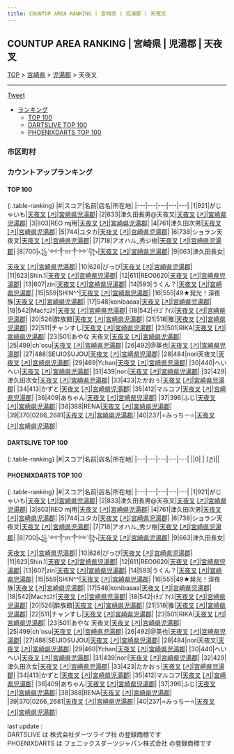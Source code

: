 ```yaml
---
title: COUNTUP AREA RANKING | 宮崎県 | 児湯郡 | 天夜叉
---
```

## COUNTUP AREA RANKING | 宮崎県 | 児湯郡 | 天夜叉

[TOP](/darts/rank/) > [宮崎県](/darts/rank/宮崎県/) > [児湯郡](/darts/rank/宮崎県/児湯郡/) > 天夜叉

___

<a href="https://twitter.com/share?ref_src=twsrc%5Etfw" data-text="COUNTUP AREA RANKING | 宮崎県児湯郡天夜叉" class="twitter-share-button" data-hashtags="DARTSLIVE,PHOENIXDARTS,darts,ダーツ" data-show-count="false">Tweet</a>

* [ランキング](#カウントアップランキング)
    * [TOP 100](#top-100)
    * [DARTSLIVE TOP 100](#dartslive-top-100)
    * [PHOENIXDARTS TOP 100](#phoenixdarts-top-100)

### 市区町村

<ul>

</ul>

### カウントアップランキング

#### TOP 100



{:.table-ranking}
|#|スコア|名前|店名|所在地|
|---|---|---|---|---|
|1|921|<span class="rank-name-pd">がじゃいも</span>|<a href="/darts/rank/shops/94644.html">天夜叉</a> <a href="https://vs.phoenixdarts.com/jp/shop/shopDetailInfo/s_94644?s_seq=94644">[↗]</a>|<a href="/darts/rank/宮崎県/児湯郡">宮崎県児湯郡</a>|
|2|833|<span class="rank-name-pd">津久田長男@天夜叉</span>|<a href="/darts/rank/shops/94644.html">天夜叉</a> <a href="https://vs.phoenixdarts.com/jp/shop/shopDetailInfo/s_94644?s_seq=94644">[↗]</a>|<a href="/darts/rank/宮崎県/児湯郡">宮崎県児湯郡</a>|
|3|803|<span class="rank-name-pd">REO mj用</span>|<a href="/darts/rank/shops/94644.html">天夜叉</a> <a href="https://vs.phoenixdarts.com/jp/shop/shopDetailInfo/s_94644?s_seq=94644">[↗]</a>|<a href="/darts/rank/宮崎県/児湯郡">宮崎県児湯郡</a>|
|4|761|<span class="rank-name-pd">津久田次男</span>|<a href="/darts/rank/shops/94644.html">天夜叉</a> <a href="https://vs.phoenixdarts.com/jp/shop/shopDetailInfo/s_94644?s_seq=94644">[↗]</a>|<a href="/darts/rank/宮崎県/児湯郡">宮崎県児湯郡</a>|
|5|744|<span class="rank-name-pd">ユタカ</span>|<a href="/darts/rank/shops/94644.html">天夜叉</a> <a href="https://vs.phoenixdarts.com/jp/shop/shopDetailInfo/s_94644?s_seq=94644">[↗]</a>|<a href="/darts/rank/宮崎県/児湯郡">宮崎県児湯郡</a>|
|6|738|<span class="rank-name-pd">ショラン天夜叉</span>|<a href="/darts/rank/shops/94644.html">天夜叉</a> <a href="https://vs.phoenixdarts.com/jp/shop/shopDetailInfo/s_94644?s_seq=94644">[↗]</a>|<a href="/darts/rank/宮崎県/児湯郡">宮崎県児湯郡</a>|
|7|718|<span class="rank-name-pd">アオハル_秀ジ樹</span>|<a href="/darts/rank/shops/94644.html">天夜叉</a> <a href="https://vs.phoenixdarts.com/jp/shop/shopDetailInfo/s_94644?s_seq=94644">[↗]</a>|<a href="/darts/rank/宮崎県/児湯郡">宮崎県児湯郡</a>|
|8|700|<span class="rank-name-pd">꧁༺༒m༒༻꧂</span>|<a href="/darts/rank/shops/94644.html">天夜叉</a> <a href="https://vs.phoenixdarts.com/jp/shop/shopDetailInfo/s_94644?s_seq=94644">[↗]</a>|<a href="/darts/rank/宮崎県/児湯郡">宮崎県児湯郡</a>|
|9|663|<span class="rank-name-pd">津久田長女</span>|<a href="/darts/rank/shops/94644.html">天夜叉</a> <a href="https://vs.phoenixdarts.com/jp/shop/shopDetailInfo/s_94644?s_seq=94644">[↗]</a>|<a href="/darts/rank/宮崎県/児湯郡">宮崎県児湯郡</a>|
|10|626|<span class="rank-name-pd">ぴっぴ</span>|<a href="/darts/rank/shops/94644.html">天夜叉</a> <a href="https://vs.phoenixdarts.com/jp/shop/shopDetailInfo/s_94644?s_seq=94644">[↗]</a>|<a href="/darts/rank/宮崎県/児湯郡">宮崎県児湯郡</a>|
|11|623|<span class="rank-name-pd">Shin.1</span>|<a href="/darts/rank/shops/94644.html">天夜叉</a> <a href="https://vs.phoenixdarts.com/jp/shop/shopDetailInfo/s_94644?s_seq=94644">[↗]</a>|<a href="/darts/rank/宮崎県/児湯郡">宮崎県児湯郡</a>|
|12|611|<span class="rank-name-pd">REO0620</span>|<a href="/darts/rank/shops/94644.html">天夜叉</a> <a href="https://vs.phoenixdarts.com/jp/shop/shopDetailInfo/s_94644?s_seq=94644">[↗]</a>|<a href="/darts/rank/宮崎県/児湯郡">宮崎県児湯郡</a>|
|13|607|<span class="rank-name-pd">zin</span>|<a href="/darts/rank/shops/94644.html">天夜叉</a> <a href="https://vs.phoenixdarts.com/jp/shop/shopDetailInfo/s_94644?s_seq=94644">[↗]</a>|<a href="/darts/rank/宮崎県/児湯郡">宮崎県児湯郡</a>|
|14|593|<span class="rank-name-pd">うくん？</span>|<a href="/darts/rank/shops/94644.html">天夜叉</a> <a href="https://vs.phoenixdarts.com/jp/shop/shopDetailInfo/s_94644?s_seq=94644">[↗]</a>|<a href="/darts/rank/宮崎県/児湯郡">宮崎県児湯郡</a>|
|15|559|<span class="rank-name-pd">SHIN^^</span>|<a href="/darts/rank/shops/94644.html">天夜叉</a> <a href="https://vs.phoenixdarts.com/jp/shop/shopDetailInfo/s_94644?s_seq=94644">[↗]</a>|<a href="/darts/rank/宮崎県/児湯郡">宮崎県児湯郡</a>|
|16|555|<span class="rank-name-pd">49★発光！深夜族</span>|<a href="/darts/rank/shops/94644.html">天夜叉</a> <a href="https://vs.phoenixdarts.com/jp/shop/shopDetailInfo/s_94644?s_seq=94644">[↗]</a>|<a href="/darts/rank/宮崎県/児湯郡">宮崎県児湯郡</a>|
|17|548|<span class="rank-name-pd">konibaaaa</span>|<a href="/darts/rank/shops/94644.html">天夜叉</a> <a href="https://vs.phoenixdarts.com/jp/shop/shopDetailInfo/s_94644?s_seq=94644">[↗]</a>|<a href="/darts/rank/宮崎県/児湯郡">宮崎県児湯郡</a>|
|18|542|<span class="rank-name-pd">Macｸﾛｽｹ</span>|<a href="/darts/rank/shops/94644.html">天夜叉</a> <a href="https://vs.phoenixdarts.com/jp/shop/shopDetailInfo/s_94644?s_seq=94644">[↗]</a>|<a href="/darts/rank/宮崎県/児湯郡">宮崎県児湯郡</a>|
|18|542|<span class="rank-name-pd">ｲﾁｺﾞｱｲｽ</span>|<a href="/darts/rank/shops/94644.html">天夜叉</a> <a href="https://vs.phoenixdarts.com/jp/shop/shopDetailInfo/s_94644?s_seq=94644">[↗]</a>|<a href="/darts/rank/宮崎県/児湯郡">宮崎県児湯郡</a>|
|20|526|<span class="rank-name-pd">酔族館</span>|<a href="/darts/rank/shops/94644.html">天夜叉</a> <a href="https://vs.phoenixdarts.com/jp/shop/shopDetailInfo/s_94644?s_seq=94644">[↗]</a>|<a href="/darts/rank/宮崎県/児湯郡">宮崎県児湯郡</a>|
|21|518|<span class="rank-name-pd">雅</span>|<a href="/darts/rank/shops/94644.html">天夜叉</a> <a href="https://vs.phoenixdarts.com/jp/shop/shopDetailInfo/s_94644?s_seq=94644">[↗]</a>|<a href="/darts/rank/宮崎県/児湯郡">宮崎県児湯郡</a>|
|22|511|<span class="rank-name-pd">チャンすし</span>|<a href="/darts/rank/shops/94644.html">天夜叉</a> <a href="https://vs.phoenixdarts.com/jp/shop/shopDetailInfo/s_94644?s_seq=94644">[↗]</a>|<a href="/darts/rank/宮崎県/児湯郡">宮崎県児湯郡</a>|
|23|501|<span class="rank-name-pd">RIKA</span>|<a href="/darts/rank/shops/94644.html">天夜叉</a> <a href="https://vs.phoenixdarts.com/jp/shop/shopDetailInfo/s_94644?s_seq=94644">[↗]</a>|<a href="/darts/rank/宮崎県/児湯郡">宮崎県児湯郡</a>|
|23|501|<span class="rank-name-pd">あやな 天夜叉</span>|<a href="/darts/rank/shops/94644.html">天夜叉</a> <a href="https://vs.phoenixdarts.com/jp/shop/shopDetailInfo/s_94644?s_seq=94644">[↗]</a>|<a href="/darts/rank/宮崎県/児湯郡">宮崎県児湯郡</a>|
|25|499|<span class="rank-name-pd">ch&#x27;osu</span>|<a href="/darts/rank/shops/94644.html">天夜叉</a> <a href="https://vs.phoenixdarts.com/jp/shop/shopDetailInfo/s_94644?s_seq=94644">[↗]</a>|<a href="/darts/rank/宮崎県/児湯郡">宮崎県児湯郡</a>|
|26|492|<span class="rank-name-pd">@英也</span>|<a href="/darts/rank/shops/94644.html">天夜叉</a> <a href="https://vs.phoenixdarts.com/jp/shop/shopDetailInfo/s_94644?s_seq=94644">[↗]</a>|<a href="/darts/rank/宮崎県/児湯郡">宮崎県児湯郡</a>|
|27|488|<span class="rank-name-pd">SEIJIOSUJOU</span>|<a href="/darts/rank/shops/94644.html">天夜叉</a> <a href="https://vs.phoenixdarts.com/jp/shop/shopDetailInfo/s_94644?s_seq=94644">[↗]</a>|<a href="/darts/rank/宮崎県/児湯郡">宮崎県児湯郡</a>|
|28|484|<span class="rank-name-pd">nori天夜叉</span>|<a href="/darts/rank/shops/94644.html">天夜叉</a> <a href="https://vs.phoenixdarts.com/jp/shop/shopDetailInfo/s_94644?s_seq=94644">[↗]</a>|<a href="/darts/rank/宮崎県/児湯郡">宮崎県児湯郡</a>|
|29|469|<span class="rank-name-pd">Ychan</span>|<a href="/darts/rank/shops/94644.html">天夜叉</a> <a href="https://vs.phoenixdarts.com/jp/shop/shopDetailInfo/s_94644?s_seq=94644">[↗]</a>|<a href="/darts/rank/宮崎県/児湯郡">宮崎県児湯郡</a>|
|30|440|<span class="rank-name-pd">へいへい</span>|<a href="/darts/rank/shops/94644.html">天夜叉</a> <a href="https://vs.phoenixdarts.com/jp/shop/shopDetailInfo/s_94644?s_seq=94644">[↗]</a>|<a href="/darts/rank/宮崎県/児湯郡">宮崎県児湯郡</a>|
|31|439|<span class="rank-name-pd">nori</span>|<a href="/darts/rank/shops/94644.html">天夜叉</a> <a href="https://vs.phoenixdarts.com/jp/shop/shopDetailInfo/s_94644?s_seq=94644">[↗]</a>|<a href="/darts/rank/宮崎県/児湯郡">宮崎県児湯郡</a>|
|32|429|<span class="rank-name-pd">津久田次女</span>|<a href="/darts/rank/shops/94644.html">天夜叉</a> <a href="https://vs.phoenixdarts.com/jp/shop/shopDetailInfo/s_94644?s_seq=94644">[↗]</a>|<a href="/darts/rank/宮崎県/児湯郡">宮崎県児湯郡</a>|
|33|423|<span class="rank-name-pd">たかおぅ</span>|<a href="/darts/rank/shops/94644.html">天夜叉</a> <a href="https://vs.phoenixdarts.com/jp/shop/shopDetailInfo/s_94644?s_seq=94644">[↗]</a>|<a href="/darts/rank/宮崎県/児湯郡">宮崎県児湯郡</a>|
|34|413|<span class="rank-name-pd">かずと</span>|<a href="/darts/rank/shops/94644.html">天夜叉</a> <a href="https://vs.phoenixdarts.com/jp/shop/shopDetailInfo/s_94644?s_seq=94644">[↗]</a>|<a href="/darts/rank/宮崎県/児湯郡">宮崎県児湯郡</a>|
|35|412|<span class="rank-name-pd">マルコフ</span>|<a href="/darts/rank/shops/94644.html">天夜叉</a> <a href="https://vs.phoenixdarts.com/jp/shop/shopDetailInfo/s_94644?s_seq=94644">[↗]</a>|<a href="/darts/rank/宮崎県/児湯郡">宮崎県児湯郡</a>|
|36|409|<span class="rank-name-pd">あちゃん</span>|<a href="/darts/rank/shops/94644.html">天夜叉</a> <a href="https://vs.phoenixdarts.com/jp/shop/shopDetailInfo/s_94644?s_seq=94644">[↗]</a>|<a href="/darts/rank/宮崎県/児湯郡">宮崎県児湯郡</a>|
|37|396|<span class="rank-name-pd">ふじ</span>|<a href="/darts/rank/shops/94644.html">天夜叉</a> <a href="https://vs.phoenixdarts.com/jp/shop/shopDetailInfo/s_94644?s_seq=94644">[↗]</a>|<a href="/darts/rank/宮崎県/児湯郡">宮崎県児湯郡</a>|
|38|388|<span class="rank-name-pd">RENA</span>|<a href="/darts/rank/shops/94644.html">天夜叉</a> <a href="https://vs.phoenixdarts.com/jp/shop/shopDetailInfo/s_94644?s_seq=94644">[↗]</a>|<a href="/darts/rank/宮崎県/児湯郡">宮崎県児湯郡</a>|
|39|370|<span class="rank-name-pd">0266_2681</span>|<a href="/darts/rank/shops/94644.html">天夜叉</a> <a href="https://vs.phoenixdarts.com/jp/shop/shopDetailInfo/s_94644?s_seq=94644">[↗]</a>|<a href="/darts/rank/宮崎県/児湯郡">宮崎県児湯郡</a>|
|40|237|<span class="rank-name-pd">⭐️みっちー⭐️</span>|<a href="/darts/rank/shops/94644.html">天夜叉</a> <a href="https://vs.phoenixdarts.com/jp/shop/shopDetailInfo/s_94644?s_seq=94644">[↗]</a>|<a href="/darts/rank/宮崎県/児湯郡">宮崎県児湯郡</a>|


#### DARTSLIVE TOP 100



{:.table-ranking}
|#|スコア|名前|店名|所在地|
|---|---|---|---|---|
||0|<span class="rank-name-dl"> </span>|<a href="/darts/rank/shops/.html"></a> <a href="">[↗]</a>|<a href="/darts/rank//"></a>|


#### PHOENIXDARTS TOP 100



{:.table-ranking}
|#|スコア|名前|店名|所在地|
|---|---|---|---|---|
|1|921|<span class="rank-name-pd">がじゃいも</span>|<a href="/darts/rank/shops/94644.html">天夜叉</a> <a href="https://vs.phoenixdarts.com/jp/shop/shopDetailInfo/s_94644?s_seq=94644">[↗]</a>|<a href="/darts/rank/宮崎県/児湯郡">宮崎県児湯郡</a>|
|2|833|<span class="rank-name-pd">津久田長男@天夜叉</span>|<a href="/darts/rank/shops/94644.html">天夜叉</a> <a href="https://vs.phoenixdarts.com/jp/shop/shopDetailInfo/s_94644?s_seq=94644">[↗]</a>|<a href="/darts/rank/宮崎県/児湯郡">宮崎県児湯郡</a>|
|3|803|<span class="rank-name-pd">REO mj用</span>|<a href="/darts/rank/shops/94644.html">天夜叉</a> <a href="https://vs.phoenixdarts.com/jp/shop/shopDetailInfo/s_94644?s_seq=94644">[↗]</a>|<a href="/darts/rank/宮崎県/児湯郡">宮崎県児湯郡</a>|
|4|761|<span class="rank-name-pd">津久田次男</span>|<a href="/darts/rank/shops/94644.html">天夜叉</a> <a href="https://vs.phoenixdarts.com/jp/shop/shopDetailInfo/s_94644?s_seq=94644">[↗]</a>|<a href="/darts/rank/宮崎県/児湯郡">宮崎県児湯郡</a>|
|5|744|<span class="rank-name-pd">ユタカ</span>|<a href="/darts/rank/shops/94644.html">天夜叉</a> <a href="https://vs.phoenixdarts.com/jp/shop/shopDetailInfo/s_94644?s_seq=94644">[↗]</a>|<a href="/darts/rank/宮崎県/児湯郡">宮崎県児湯郡</a>|
|6|738|<span class="rank-name-pd">ショラン天夜叉</span>|<a href="/darts/rank/shops/94644.html">天夜叉</a> <a href="https://vs.phoenixdarts.com/jp/shop/shopDetailInfo/s_94644?s_seq=94644">[↗]</a>|<a href="/darts/rank/宮崎県/児湯郡">宮崎県児湯郡</a>|
|7|718|<span class="rank-name-pd">アオハル_秀ジ樹</span>|<a href="/darts/rank/shops/94644.html">天夜叉</a> <a href="https://vs.phoenixdarts.com/jp/shop/shopDetailInfo/s_94644?s_seq=94644">[↗]</a>|<a href="/darts/rank/宮崎県/児湯郡">宮崎県児湯郡</a>|
|8|700|<span class="rank-name-pd">꧁༺༒m༒༻꧂</span>|<a href="/darts/rank/shops/94644.html">天夜叉</a> <a href="https://vs.phoenixdarts.com/jp/shop/shopDetailInfo/s_94644?s_seq=94644">[↗]</a>|<a href="/darts/rank/宮崎県/児湯郡">宮崎県児湯郡</a>|
|9|663|<span class="rank-name-pd">津久田長女</span>|<a href="/darts/rank/shops/94644.html">天夜叉</a> <a href="https://vs.phoenixdarts.com/jp/shop/shopDetailInfo/s_94644?s_seq=94644">[↗]</a>|<a href="/darts/rank/宮崎県/児湯郡">宮崎県児湯郡</a>|
|10|626|<span class="rank-name-pd">ぴっぴ</span>|<a href="/darts/rank/shops/94644.html">天夜叉</a> <a href="https://vs.phoenixdarts.com/jp/shop/shopDetailInfo/s_94644?s_seq=94644">[↗]</a>|<a href="/darts/rank/宮崎県/児湯郡">宮崎県児湯郡</a>|
|11|623|<span class="rank-name-pd">Shin.1</span>|<a href="/darts/rank/shops/94644.html">天夜叉</a> <a href="https://vs.phoenixdarts.com/jp/shop/shopDetailInfo/s_94644?s_seq=94644">[↗]</a>|<a href="/darts/rank/宮崎県/児湯郡">宮崎県児湯郡</a>|
|12|611|<span class="rank-name-pd">REO0620</span>|<a href="/darts/rank/shops/94644.html">天夜叉</a> <a href="https://vs.phoenixdarts.com/jp/shop/shopDetailInfo/s_94644?s_seq=94644">[↗]</a>|<a href="/darts/rank/宮崎県/児湯郡">宮崎県児湯郡</a>|
|13|607|<span class="rank-name-pd">zin</span>|<a href="/darts/rank/shops/94644.html">天夜叉</a> <a href="https://vs.phoenixdarts.com/jp/shop/shopDetailInfo/s_94644?s_seq=94644">[↗]</a>|<a href="/darts/rank/宮崎県/児湯郡">宮崎県児湯郡</a>|
|14|593|<span class="rank-name-pd">うくん？</span>|<a href="/darts/rank/shops/94644.html">天夜叉</a> <a href="https://vs.phoenixdarts.com/jp/shop/shopDetailInfo/s_94644?s_seq=94644">[↗]</a>|<a href="/darts/rank/宮崎県/児湯郡">宮崎県児湯郡</a>|
|15|559|<span class="rank-name-pd">SHIN^^</span>|<a href="/darts/rank/shops/94644.html">天夜叉</a> <a href="https://vs.phoenixdarts.com/jp/shop/shopDetailInfo/s_94644?s_seq=94644">[↗]</a>|<a href="/darts/rank/宮崎県/児湯郡">宮崎県児湯郡</a>|
|16|555|<span class="rank-name-pd">49★発光！深夜族</span>|<a href="/darts/rank/shops/94644.html">天夜叉</a> <a href="https://vs.phoenixdarts.com/jp/shop/shopDetailInfo/s_94644?s_seq=94644">[↗]</a>|<a href="/darts/rank/宮崎県/児湯郡">宮崎県児湯郡</a>|
|17|548|<span class="rank-name-pd">konibaaaa</span>|<a href="/darts/rank/shops/94644.html">天夜叉</a> <a href="https://vs.phoenixdarts.com/jp/shop/shopDetailInfo/s_94644?s_seq=94644">[↗]</a>|<a href="/darts/rank/宮崎県/児湯郡">宮崎県児湯郡</a>|
|18|542|<span class="rank-name-pd">Macｸﾛｽｹ</span>|<a href="/darts/rank/shops/94644.html">天夜叉</a> <a href="https://vs.phoenixdarts.com/jp/shop/shopDetailInfo/s_94644?s_seq=94644">[↗]</a>|<a href="/darts/rank/宮崎県/児湯郡">宮崎県児湯郡</a>|
|18|542|<span class="rank-name-pd">ｲﾁｺﾞｱｲｽ</span>|<a href="/darts/rank/shops/94644.html">天夜叉</a> <a href="https://vs.phoenixdarts.com/jp/shop/shopDetailInfo/s_94644?s_seq=94644">[↗]</a>|<a href="/darts/rank/宮崎県/児湯郡">宮崎県児湯郡</a>|
|20|526|<span class="rank-name-pd">酔族館</span>|<a href="/darts/rank/shops/94644.html">天夜叉</a> <a href="https://vs.phoenixdarts.com/jp/shop/shopDetailInfo/s_94644?s_seq=94644">[↗]</a>|<a href="/darts/rank/宮崎県/児湯郡">宮崎県児湯郡</a>|
|21|518|<span class="rank-name-pd">雅</span>|<a href="/darts/rank/shops/94644.html">天夜叉</a> <a href="https://vs.phoenixdarts.com/jp/shop/shopDetailInfo/s_94644?s_seq=94644">[↗]</a>|<a href="/darts/rank/宮崎県/児湯郡">宮崎県児湯郡</a>|
|22|511|<span class="rank-name-pd">チャンすし</span>|<a href="/darts/rank/shops/94644.html">天夜叉</a> <a href="https://vs.phoenixdarts.com/jp/shop/shopDetailInfo/s_94644?s_seq=94644">[↗]</a>|<a href="/darts/rank/宮崎県/児湯郡">宮崎県児湯郡</a>|
|23|501|<span class="rank-name-pd">RIKA</span>|<a href="/darts/rank/shops/94644.html">天夜叉</a> <a href="https://vs.phoenixdarts.com/jp/shop/shopDetailInfo/s_94644?s_seq=94644">[↗]</a>|<a href="/darts/rank/宮崎県/児湯郡">宮崎県児湯郡</a>|
|23|501|<span class="rank-name-pd">あやな 天夜叉</span>|<a href="/darts/rank/shops/94644.html">天夜叉</a> <a href="https://vs.phoenixdarts.com/jp/shop/shopDetailInfo/s_94644?s_seq=94644">[↗]</a>|<a href="/darts/rank/宮崎県/児湯郡">宮崎県児湯郡</a>|
|25|499|<span class="rank-name-pd">ch&#x27;osu</span>|<a href="/darts/rank/shops/94644.html">天夜叉</a> <a href="https://vs.phoenixdarts.com/jp/shop/shopDetailInfo/s_94644?s_seq=94644">[↗]</a>|<a href="/darts/rank/宮崎県/児湯郡">宮崎県児湯郡</a>|
|26|492|<span class="rank-name-pd">@英也</span>|<a href="/darts/rank/shops/94644.html">天夜叉</a> <a href="https://vs.phoenixdarts.com/jp/shop/shopDetailInfo/s_94644?s_seq=94644">[↗]</a>|<a href="/darts/rank/宮崎県/児湯郡">宮崎県児湯郡</a>|
|27|488|<span class="rank-name-pd">SEIJIOSUJOU</span>|<a href="/darts/rank/shops/94644.html">天夜叉</a> <a href="https://vs.phoenixdarts.com/jp/shop/shopDetailInfo/s_94644?s_seq=94644">[↗]</a>|<a href="/darts/rank/宮崎県/児湯郡">宮崎県児湯郡</a>|
|28|484|<span class="rank-name-pd">nori天夜叉</span>|<a href="/darts/rank/shops/94644.html">天夜叉</a> <a href="https://vs.phoenixdarts.com/jp/shop/shopDetailInfo/s_94644?s_seq=94644">[↗]</a>|<a href="/darts/rank/宮崎県/児湯郡">宮崎県児湯郡</a>|
|29|469|<span class="rank-name-pd">Ychan</span>|<a href="/darts/rank/shops/94644.html">天夜叉</a> <a href="https://vs.phoenixdarts.com/jp/shop/shopDetailInfo/s_94644?s_seq=94644">[↗]</a>|<a href="/darts/rank/宮崎県/児湯郡">宮崎県児湯郡</a>|
|30|440|<span class="rank-name-pd">へいへい</span>|<a href="/darts/rank/shops/94644.html">天夜叉</a> <a href="https://vs.phoenixdarts.com/jp/shop/shopDetailInfo/s_94644?s_seq=94644">[↗]</a>|<a href="/darts/rank/宮崎県/児湯郡">宮崎県児湯郡</a>|
|31|439|<span class="rank-name-pd">nori</span>|<a href="/darts/rank/shops/94644.html">天夜叉</a> <a href="https://vs.phoenixdarts.com/jp/shop/shopDetailInfo/s_94644?s_seq=94644">[↗]</a>|<a href="/darts/rank/宮崎県/児湯郡">宮崎県児湯郡</a>|
|32|429|<span class="rank-name-pd">津久田次女</span>|<a href="/darts/rank/shops/94644.html">天夜叉</a> <a href="https://vs.phoenixdarts.com/jp/shop/shopDetailInfo/s_94644?s_seq=94644">[↗]</a>|<a href="/darts/rank/宮崎県/児湯郡">宮崎県児湯郡</a>|
|33|423|<span class="rank-name-pd">たかおぅ</span>|<a href="/darts/rank/shops/94644.html">天夜叉</a> <a href="https://vs.phoenixdarts.com/jp/shop/shopDetailInfo/s_94644?s_seq=94644">[↗]</a>|<a href="/darts/rank/宮崎県/児湯郡">宮崎県児湯郡</a>|
|34|413|<span class="rank-name-pd">かずと</span>|<a href="/darts/rank/shops/94644.html">天夜叉</a> <a href="https://vs.phoenixdarts.com/jp/shop/shopDetailInfo/s_94644?s_seq=94644">[↗]</a>|<a href="/darts/rank/宮崎県/児湯郡">宮崎県児湯郡</a>|
|35|412|<span class="rank-name-pd">マルコフ</span>|<a href="/darts/rank/shops/94644.html">天夜叉</a> <a href="https://vs.phoenixdarts.com/jp/shop/shopDetailInfo/s_94644?s_seq=94644">[↗]</a>|<a href="/darts/rank/宮崎県/児湯郡">宮崎県児湯郡</a>|
|36|409|<span class="rank-name-pd">あちゃん</span>|<a href="/darts/rank/shops/94644.html">天夜叉</a> <a href="https://vs.phoenixdarts.com/jp/shop/shopDetailInfo/s_94644?s_seq=94644">[↗]</a>|<a href="/darts/rank/宮崎県/児湯郡">宮崎県児湯郡</a>|
|37|396|<span class="rank-name-pd">ふじ</span>|<a href="/darts/rank/shops/94644.html">天夜叉</a> <a href="https://vs.phoenixdarts.com/jp/shop/shopDetailInfo/s_94644?s_seq=94644">[↗]</a>|<a href="/darts/rank/宮崎県/児湯郡">宮崎県児湯郡</a>|
|38|388|<span class="rank-name-pd">RENA</span>|<a href="/darts/rank/shops/94644.html">天夜叉</a> <a href="https://vs.phoenixdarts.com/jp/shop/shopDetailInfo/s_94644?s_seq=94644">[↗]</a>|<a href="/darts/rank/宮崎県/児湯郡">宮崎県児湯郡</a>|
|39|370|<span class="rank-name-pd">0266_2681</span>|<a href="/darts/rank/shops/94644.html">天夜叉</a> <a href="https://vs.phoenixdarts.com/jp/shop/shopDetailInfo/s_94644?s_seq=94644">[↗]</a>|<a href="/darts/rank/宮崎県/児湯郡">宮崎県児湯郡</a>|
|40|237|<span class="rank-name-pd">⭐️みっちー⭐️</span>|<a href="/darts/rank/shops/94644.html">天夜叉</a> <a href="https://vs.phoenixdarts.com/jp/shop/shopDetailInfo/s_94644?s_seq=94644">[↗]</a>|<a href="/darts/rank/宮崎県/児湯郡">宮崎県児湯郡</a>|


<div class="footer border-top border-gray-light mt-5 pt-3 text-right text-gray">
    last update : <span style="font-weight: italic" id="foot_last_modified"></span><br />
    DARTSLIVE は 株式会社ダーツライブ社 の登録商標です<br />
    PHOENIXDARTS は フェニックスダーツジャパン株式会社 の登録商標です<br />
</div>

<script src="https://cdnjs.cloudflare.com/ajax/libs/jquery.tablesorter/2.31.3/js/jquery.tablesorter.min.js" integrity="sha512-qzgd5cYSZcosqpzpn7zF2ZId8f/8CHmFKZ8j7mU4OUXTNRd5g+ZHBPsgKEwoqxCtdQvExE5LprwwPAgoicguNg==" crossorigin="anonymous" referrerpolicy="no-referrer"></script>
<link rel="stylesheet" href="https://cdnjs.cloudflare.com/ajax/libs/jquery.tablesorter/2.31.3/css/theme.default.min.css" integrity="sha512-wghhOJkjQX0Lh3NSWvNKeZ0ZpNn+SPVXX1Qyc9OCaogADktxrBiBdKGDoqVUOyhStvMBmJQ8ZdMHiR3wuEq8+w==" crossorigin="anonymous" referrerpolicy="no-referrer" />
<script>
$(function() {
    $(".table-ranking").tablesorter({sortList:[[0, 0]]});
    $("#foot_last_modified").text(formatDate(new Date(document.lastModified), 'yyyy-MM-dd HH:mm:ss'));
});
</script>

<script async src="https://platform.twitter.com/widgets.js" charset="utf-8"></script>